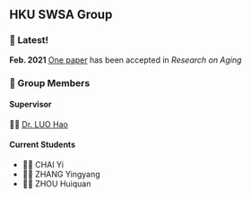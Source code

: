 ## HKU SWSA Group

### :tada: Latest!  
**Feb. 2021** [One paper](https://journals.sagepub.com/doi/abs/10.1177/0164027521992690) has been accepted in *Research on Aging*

### :notebook: Group Members
#### Supervisor
:woman_teacher: [Dr. LUO Hao](https://scholar.google.com/citations?user=MS7-ik8AAAAJ)
#### Current Students
- :woman_student: CHAI Yi 
- :man_student: ZHANG Yingyang 
- :man_student: ZHOU Huiquan 
